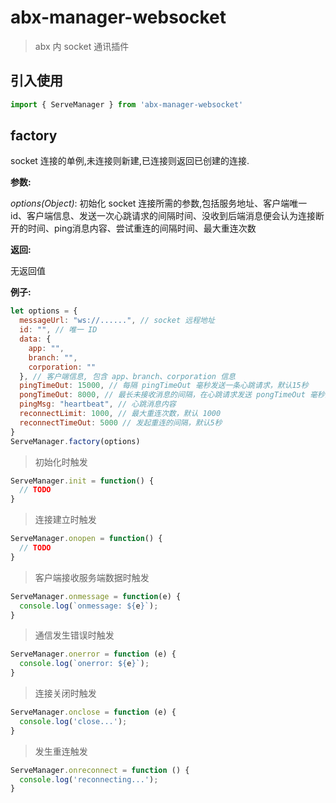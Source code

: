 # abx-manager-websocket

> abx 内 socket 通讯插件

## 引入使用
```javascript
import { ServeManager } from 'abx-manager-websocket'
```

## factory
socket 连接的单例,未连接则新建,已连接则返回已创建的连接.

**参数:**
  
  *options(Object)*: 初始化 socket 连接所需的参数,包括服务地址、客户端唯一 id、客户端信息、发送一次心跳请求的间隔时间、没收到后端消息便会认为连接断开的时间、ping消息内容、尝试重连的间隔时间、最大重连次数

**返回:**

  无返回值

**例子:**
```javascript
let options = {
  messageUrl: "ws://......", // socket 远程地址
  id: "", // 唯一 ID
  data: {
    app: "",
    branch: "",
    corporation: ""
  }, // 客户端信息, 包含 app、branch、corporation 信息
  pingTimeOut: 15000, // 每隔 pingTimeOut 毫秒发送一条心跳请求，默认15秒
  pongTimeOut: 8000, // 最长未接收消息的间隔，在心跳请求发送 pongTimeOut 毫秒内未收到响应关闭连接，默认8秒
  pingMsg: "heartbeat", // 心跳消息内容
  reconnectLimit: 1000, // 最大重连次数，默认 1000
  reconnectTimeOut: 5000 // 发起重连的间隔，默认5秒
}
ServeManager.factory(options)
```
> 初始化时触发
  ```javascript
  ServeManager.init = function() {
    // TODO
  }
  ```
> 连接建立时触发
  ```javascript
  ServeManager.onopen = function() {
    // TODO
  }
  ```
> 客户端接收服务端数据时触发
  ```javascript
  ServeManager.onmessage = function(e) {
    console.log(`onmessage: ${e}`);
  }
  ```
> 通信发生错误时触发
  ```javascript
  ServeManager.onerror = function (e) {
    console.log(`onerror: ${e}`);
  }
  ```
> 连接关闭时触发
  ```javascript
  ServeManager.onclose = function (e) {
    console.log('close...');
  }
  ```
> 发生重连触发
  ```javascript
  ServeManager.onreconnect = function () {
    console.log('reconnecting...');
  }
  ```
